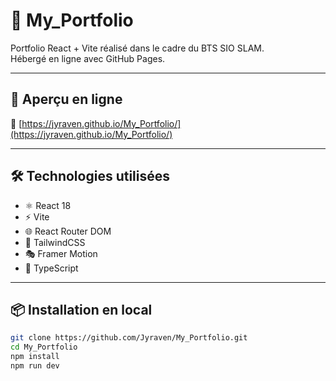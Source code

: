 # 💼 My_Portfolio

Portfolio React + Vite réalisé dans le cadre du BTS SIO SLAM.  
Hébergé en ligne avec GitHub Pages.

---

## 🚀 Aperçu en ligne

🔗 [https://jyraven.github.io/My_Portfolio/](https://jyraven.github.io/My_Portfolio/)

---

## 🛠️ Technologies utilisées

- ⚛️ React 18
- ⚡ Vite
- 🌐 React Router DOM
- 🎨 TailwindCSS
- 🎭 Framer Motion
- 🧠 TypeScript

---

## 📦 Installation en local

```bash
git clone https://github.com/Jyraven/My_Portfolio.git
cd My_Portfolio
npm install
npm run dev
